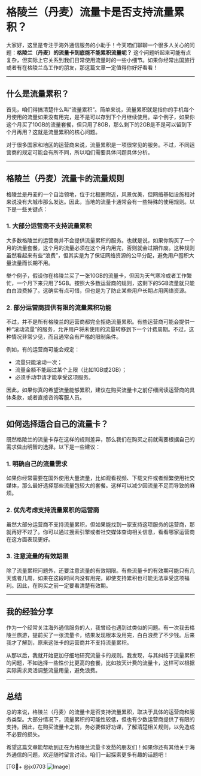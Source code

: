 # 格陵兰（丹麦）流量卡是否支持流量累积？

大家好，这里是专注于海外通信服务的小助手！今天咱们聊聊一个很多人关心的问题：**格陵兰（丹麦）的流量卡到底能不能累积流量呢？** 这个问题听起来可能有点复杂，但实际上它关系到我们日常使用流量时的一些小细节。如果你经常出国旅行或者有在格陵兰岛工作的朋友，那这篇文章一定值得你好好看看！

---

## 什么是流量累积？

首先，咱们得搞清楚什么叫“流量累积”。简单来说，流量累积就是指你的手机每个月使用的流量如果没有用完，是不是可以存到下个月继续使用。举个例子，如果你这个月买了10GB的流量套餐，但只用了8GB，那么剩下的2GB是不是可以留到下个月再用？这就是流量累积的核心问题。

对于很多国家和地区的运营商来说，流量累积是一项很常见的服务。不过，不同运营商的规定可能会有所不同，所以咱们需要具体问题具体分析。

---

## 格陵兰（丹麦）流量卡的流量规则

格陵兰是丹麦的一个自治领地，位于北极圈附近，风景优美，但网络基础设施相对来说没有大城市那么发达。因此，当地的流量卡通常会有一些特殊的使用规则。以下是一些关键点：

### 1. **大部分运营商不支持流量累积**
大多数格陵兰的运营商并不会提供流量累积的服务。也就是说，如果你购买了一个月的流量套餐，这个月的流量必须在这个月内用完，否则就会过期作废。这种规则虽然看起来有些“浪费”，但其实是为了保证网络资源的公平分配，避免用户囤积大量流量而长期不用。

举个例子，假设你在格陵兰买了一张10GB的流量卡，但因为天气寒冷或者工作繁忙，一个月下来只用了5GB。按照大多数运营商的规则，这剩下的5GB流量就只能白白浪费掉了。这确实有点可惜，但也是为了防止某些用户长期占用网络资源。

### 2. **部分运营商提供有限的流量累积功能**
不过，并不是所有格陵兰的运营商都完全拒绝流量累积。有些运营商可能会提供一种“滚动流量”的服务，允许用户将未使用的流量转移到下一个计费周期。不过，这种情况非常少见，而且通常会有严格的限制条件。

例如，有的运营商可能会规定：
- 流量只能滚动一次；
- 流量金额不能超过某个上限（比如1GB或2GB）；
- 必须手动申请才能享受这项服务。

因此，如果你真的希望流量能够累积，建议在购买流量卡之前仔细阅读运营商的具体条款，或者直接咨询客服人员。

---

## 如何选择适合自己的流量卡？

既然格陵兰的流量卡存在这样的规则差异，那么我们在购买之前就需要根据自己的需求做出明智的选择。以下是一些建议：

### 1. **明确自己的流量需求**
如果你经常需要在国外使用大量流量，比如观看视频、下载文件或者频繁使用社交媒体，那么最好选择那些流量包较大的套餐。这样可以减少因流量不足而导致的麻烦。

### 2. **优先考虑支持流量累积的运营商**
虽然大部分运营商不支持流量累积，但如果能找到一家支持这项服务的运营商，那就再好不过了。你可以通过搜索引擎或者社交媒体查询相关信息，看看哪家运营商在这方面表现更好。

### 3. **注意流量的有效期限**
除了流量累积问题外，还要注意流量的有效期限。有些流量卡的有效期可能只有几天或者几周，如果在这段时间内没有用完，即使支持累积也可能无法享受这项福利。因此，在购买之前一定要看清楚有效期。

---

## 我的经验分享

作为一个经常关注海外通信服务的人，我曾经也遇到过类似的问题。有一次我去格陵兰旅游，提前买了一张流量卡，结果发现根本没用完，白白浪费了不少钱。后来我才了解到，原来这张卡的运营商并不支持流量累积。

从那以后，我就开始更加仔细地研究流量卡的规则。我发现，与其纠结于流量累积的问题，不如选择一些性价比更高的套餐，比如按天计费的流量卡，这样可以根据实际需求灵活调整流量用量，避免浪费。

---

## 总结

总的来说，格陵兰（丹麦）的流量卡是否支持流量累积，取决于具体的运营商和服务类型。大部分情况下，流量累积的可能性较低，但也有少数运营商提供了有限的支持。因此，在购买流量卡之前，务必要做好功课，了解清楚相关规则，以免造成不必要的损失。

希望这篇文章能帮助到正在为格陵兰流量卡发愁的朋友们！如果你还有其他关于海外通信的问题，欢迎随时留言讨论。咱们一起探索更多有趣的话题吧！

[TG💪+ @jx0703 ![Image](https://github.com/user-attachments/assets/dbca1d08-cadb-493c-b0ec-ad6f7a83f270)]